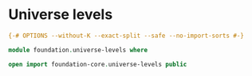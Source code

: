 # Universe levels

```agda
{-# OPTIONS --without-K --exact-split --safe --no-import-sorts #-}

module foundation.universe-levels where

open import foundation-core.universe-levels public
```
